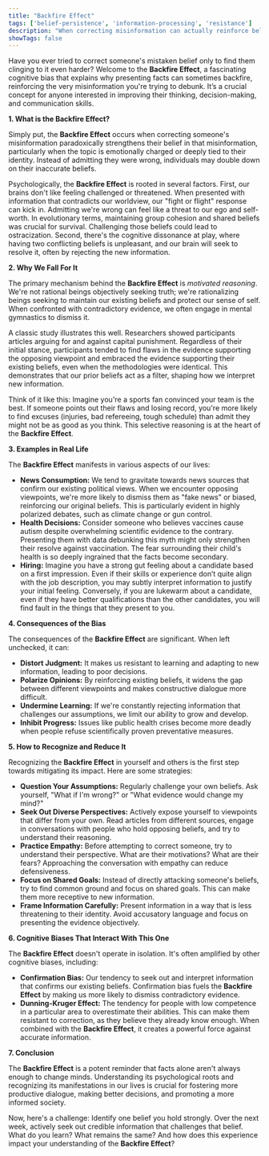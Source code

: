 ```yaml
---
title: "Backfire Effect"
tags: ['belief-persistence', 'information-processing', 'resistance']
description: "When correcting misinformation can actually reinforce belief in that misinformation, particularly in motivated individuals."
showTags: false
---
```



Have you ever tried to correct someone's mistaken belief only to find them clinging to it even harder? Welcome to the **Backfire Effect**, a fascinating cognitive bias that explains why presenting facts can sometimes backfire, reinforcing the very misinformation you're trying to debunk. It’s a crucial concept for anyone interested in improving their thinking, decision-making, and communication skills.

**1. What is the Backfire Effect?**

Simply put, the **Backfire Effect** occurs when correcting someone's misinformation paradoxically strengthens their belief in that misinformation, particularly when the topic is emotionally charged or deeply tied to their identity. Instead of admitting they were wrong, individuals may double down on their inaccurate beliefs.

Psychologically, the **Backfire Effect** is rooted in several factors. First, our brains don't like feeling challenged or threatened. When presented with information that contradicts our worldview, our "fight or flight" response can kick in. Admitting we're wrong can feel like a threat to our ego and self-worth. In evolutionary terms, maintaining group cohesion and shared beliefs was crucial for survival. Challenging those beliefs could lead to ostracization. Second, there's the cognitive dissonance at play, where having two conflicting beliefs is unpleasant, and our brain will seek to resolve it, often by rejecting the new information.

**2. Why We Fall For It**

The primary mechanism behind the **Backfire Effect** is *motivated reasoning*. We're not rational beings objectively seeking truth; we're rationalizing beings seeking to maintain our existing beliefs and protect our sense of self. When confronted with contradictory evidence, we often engage in mental gymnastics to dismiss it.

A classic study illustrates this well. Researchers showed participants articles arguing for and against capital punishment. Regardless of their initial stance, participants tended to find flaws in the evidence supporting the opposing viewpoint and embraced the evidence supporting their existing beliefs, even when the methodologies were identical. This demonstrates that our prior beliefs act as a filter, shaping how we interpret new information.

Think of it like this: Imagine you're a sports fan convinced your team is the best. If someone points out their flaws and losing record, you're more likely to find excuses (injuries, bad refereeing, tough schedule) than admit they might not be as good as you think. This selective reasoning is at the heart of the **Backfire Effect**.

**3. Examples in Real Life**

The **Backfire Effect** manifests in various aspects of our lives:

*   **News Consumption:** We tend to gravitate towards news sources that confirm our existing political views. When we encounter opposing viewpoints, we're more likely to dismiss them as "fake news" or biased, reinforcing our original beliefs. This is particularly evident in highly polarized debates, such as climate change or gun control.
*   **Health Decisions:** Consider someone who believes vaccines cause autism despite overwhelming scientific evidence to the contrary. Presenting them with data debunking this myth might only strengthen their resolve against vaccination. The fear surrounding their child's health is so deeply ingrained that the facts become secondary.
*   **Hiring:** Imagine you have a strong gut feeling about a candidate based on a first impression. Even if their skills or experience don’t quite align with the job description, you may subtly interpret information to justify your initial feeling. Conversely, if you are lukewarm about a candidate, even if they have better qualifications than the other candidates, you will find fault in the things that they present to you.

**4. Consequences of the Bias**

The consequences of the **Backfire Effect** are significant. When left unchecked, it can:

*   **Distort Judgment:** It makes us resistant to learning and adapting to new information, leading to poor decisions.
*   **Polarize Opinions:** By reinforcing existing beliefs, it widens the gap between different viewpoints and makes constructive dialogue more difficult.
*   **Undermine Learning:** If we're constantly rejecting information that challenges our assumptions, we limit our ability to grow and develop.
*   **Inhibit Progress:** Issues like public health crises become more deadly when people refuse scientifically proven preventative measures.

**5. How to Recognize and Reduce It**

Recognizing the **Backfire Effect** in yourself and others is the first step towards mitigating its impact. Here are some strategies:

*   **Question Your Assumptions:** Regularly challenge your own beliefs. Ask yourself, "What if I'm wrong?" or "What evidence would change my mind?"
*   **Seek Out Diverse Perspectives:** Actively expose yourself to viewpoints that differ from your own. Read articles from different sources, engage in conversations with people who hold opposing beliefs, and try to understand their reasoning.
*   **Practice Empathy:** Before attempting to correct someone, try to understand their perspective. What are their motivations? What are their fears? Approaching the conversation with empathy can reduce defensiveness.
*   **Focus on Shared Goals:** Instead of directly attacking someone's beliefs, try to find common ground and focus on shared goals. This can make them more receptive to new information.
*   **Frame Information Carefully:** Present information in a way that is less threatening to their identity. Avoid accusatory language and focus on presenting the evidence objectively.

**6. Cognitive Biases That Interact With This One**

The **Backfire Effect** doesn't operate in isolation. It's often amplified by other cognitive biases, including:

*   **Confirmation Bias:** Our tendency to seek out and interpret information that confirms our existing beliefs. Confirmation bias fuels the **Backfire Effect** by making us more likely to dismiss contradictory evidence.
*   **Dunning-Kruger Effect:** The tendency for people with low competence in a particular area to overestimate their abilities. This can make them resistant to correction, as they believe they already know enough. When combined with the **Backfire Effect**, it creates a powerful force against accurate information.

**7. Conclusion**

The **Backfire Effect** is a potent reminder that facts alone aren't always enough to change minds. Understanding its psychological roots and recognizing its manifestations in our lives is crucial for fostering more productive dialogue, making better decisions, and promoting a more informed society.

Now, here's a challenge: Identify one belief you hold strongly. Over the next week, actively seek out credible information that challenges that belief. What do you learn? What remains the same? And how does this experience impact your understanding of the **Backfire Effect**?

